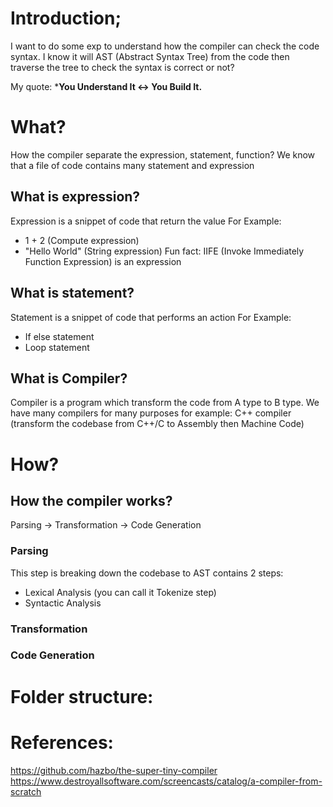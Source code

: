 # Introduction;
I want to do some exp to understand how the compiler can check the code syntax. I know it will AST (Abstract Syntax Tree) from the code then traverse the tree to check the syntax is correct or not?

My quote: ***You Understand It <-> You Build It.**
# What?
How the compiler separate the expression, statement, function?
We know that a file of code contains many statement and expression
## What is expression?
Expression is a snippet of code that return the value
For Example:
- 1 + 2 (Compute expression)
- "Hello World" (String expression)
Fun fact: IIFE (Invoke Immediately Function Expression) is an expression
## What is statement?
Statement is a snippet of code that performs an action
For Example:
- If else statement
- Loop statement
## What is Compiler?
Compiler is a program which transform the code from A type to B type. We have many compilers for many purposes for example:
C++ compiler (transform the codebase from C++/C to Assembly then Machine Code) 

# How? 
## How the compiler works?
Parsing -> Transformation -> Code Generation
### Parsing
This step is breaking down the codebase to AST
contains 2 steps:
- Lexical Analysis (you can call it Tokenize step)
- Syntactic Analysis
### Transformation

### Code Generation

# Folder structure:
# References:
https://github.com/hazbo/the-super-tiny-compiler
https://www.destroyallsoftware.com/screencasts/catalog/a-compiler-from-scratch
